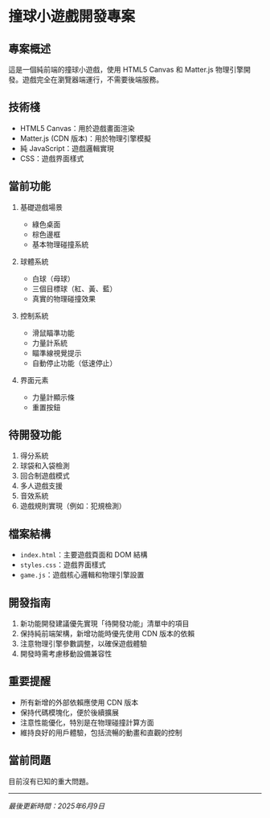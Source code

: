 # 撞球小遊戲開發專案

## 專案概述
這是一個純前端的撞球小遊戲，使用 HTML5 Canvas 和 Matter.js 物理引擎開發。遊戲完全在瀏覽器端運行，不需要後端服務。

## 技術棧
- HTML5 Canvas：用於遊戲畫面渲染
- Matter.js (CDN 版本)：用於物理引擎模擬
- 純 JavaScript：遊戲邏輯實現
- CSS：遊戲界面樣式

## 當前功能
1. 基礎遊戲場景
   - 綠色桌面
   - 棕色邊框
   - 基本物理碰撞系統

2. 球體系統
   - 白球（母球）
   - 三個目標球（紅、黃、藍）
   - 真實的物理碰撞效果

3. 控制系統
   - 滑鼠瞄準功能
   - 力量計系統
   - 瞄準線視覺提示
   - 自動停止功能（低速停止）

4. 界面元素
   - 力量計顯示條
   - 重置按鈕

## 待開發功能
1. 得分系統
2. 球袋和入袋檢測
3. 回合制遊戲模式
4. 多人遊戲支援
5. 音效系統
6. 遊戲規則實現（例如：犯規檢測）

## 檔案結構
- `index.html`：主要遊戲頁面和 DOM 結構
- `styles.css`：遊戲界面樣式
- `game.js`：遊戲核心邏輯和物理引擎設置

## 開發指南
1. 新功能開發建議優先實現「待開發功能」清單中的項目
2. 保持純前端架構，新增功能時優先使用 CDN 版本的依賴
3. 注意物理引擎參數調整，以確保遊戲體驗
4. 開發時需考慮移動設備兼容性

## 重要提醒
- 所有新增的外部依賴應使用 CDN 版本
- 保持代碼模塊化，便於後續擴展
- 注意性能優化，特別是在物理碰撞計算方面
- 維持良好的用戶體驗，包括流暢的動畫和直觀的控制

## 當前問題
目前沒有已知的重大問題。

---
*最後更新時間：2025年6月9日*
